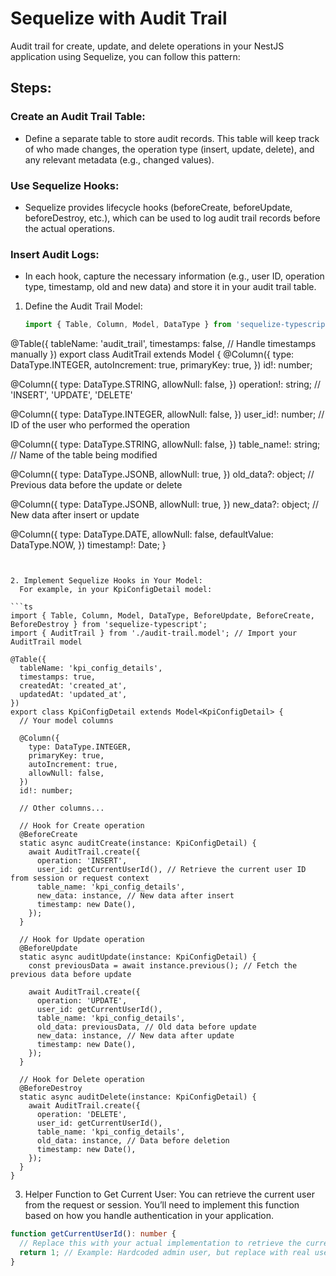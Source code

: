 # Sequelize with Audit Trail

Audit trail for create, update, and delete operations in your NestJS application using Sequelize, you can follow this pattern:

## Steps:
### Create an Audit Trail Table:

- Define a separate table to store audit records. This table will keep track of who made changes, the operation type (insert, update, delete), and any relevant metadata (e.g., changed values).
  
### Use Sequelize Hooks:

- Sequelize provides lifecycle hooks (beforeCreate, beforeUpdate, beforeDestroy, etc.), which can be used to log audit trail records before the actual operations.

### Insert Audit Logs:

- In each hook, capture the necessary information (e.g., user ID, operation type, timestamp, old and new data) and store it in your audit trail table.

1. Define the Audit Trail Model:
   ```ts
   import { Table, Column, Model, DataType } from 'sequelize-typescript';

@Table({
  tableName: 'audit_trail',
  timestamps: false, // Handle timestamps manually
})
export class AuditTrail extends Model<AuditTrail> {
  @Column({
    type: DataType.INTEGER,
    autoIncrement: true,
    primaryKey: true,
  })
  id!: number;

  @Column({
    type: DataType.STRING,
    allowNull: false,
  })
  operation!: string; // 'INSERT', 'UPDATE', 'DELETE'

  @Column({
    type: DataType.INTEGER,
    allowNull: false,
  })
  user_id!: number; // ID of the user who performed the operation

  @Column({
    type: DataType.STRING,
    allowNull: false,
  })
  table_name!: string; // Name of the table being modified

  @Column({
    type: DataType.JSONB,
    allowNull: true,
  })
  old_data?: object; // Previous data before the update or delete

  @Column({
    type: DataType.JSONB,
    allowNull: true,
  })
  new_data?: object; // New data after insert or update

  @Column({
    type: DataType.DATE,
    allowNull: false,
    defaultValue: DataType.NOW,
  })
  timestamp!: Date;
}

```


2. Implement Sequelize Hooks in Your Model:
  For example, in your KpiConfigDetail model:

```ts
import { Table, Column, Model, DataType, BeforeUpdate, BeforeCreate, BeforeDestroy } from 'sequelize-typescript';
import { AuditTrail } from './audit-trail.model'; // Import your AuditTrail model

@Table({
  tableName: 'kpi_config_details',
  timestamps: true,
  createdAt: 'created_at',
  updatedAt: 'updated_at',
})
export class KpiConfigDetail extends Model<KpiConfigDetail> {
  // Your model columns

  @Column({
    type: DataType.INTEGER,
    primaryKey: true,
    autoIncrement: true,
    allowNull: false,
  })
  id!: number;

  // Other columns...

  // Hook for Create operation
  @BeforeCreate
  static async auditCreate(instance: KpiConfigDetail) {
    await AuditTrail.create({
      operation: 'INSERT',
      user_id: getCurrentUserId(), // Retrieve the current user ID from session or request context
      table_name: 'kpi_config_details',
      new_data: instance, // New data after insert
      timestamp: new Date(),
    });
  }

  // Hook for Update operation
  @BeforeUpdate
  static async auditUpdate(instance: KpiConfigDetail) {
    const previousData = await instance.previous(); // Fetch the previous data before update

    await AuditTrail.create({
      operation: 'UPDATE',
      user_id: getCurrentUserId(),
      table_name: 'kpi_config_details',
      old_data: previousData, // Old data before update
      new_data: instance, // New data after update
      timestamp: new Date(),
    });
  }

  // Hook for Delete operation
  @BeforeDestroy
  static async auditDelete(instance: KpiConfigDetail) {
    await AuditTrail.create({
      operation: 'DELETE',
      user_id: getCurrentUserId(),
      table_name: 'kpi_config_details',
      old_data: instance, // Data before deletion
      timestamp: new Date(),
    });
  }
}
```
3. Helper Function to Get Current User:
You can retrieve the current user from the request or session. You’ll need to implement this function based on how you handle authentication in your application.

```ts
function getCurrentUserId(): number {
  // Replace this with your actual implementation to retrieve the current user's ID
  return 1; // Example: Hardcoded admin user, but replace with real user context
}
```





